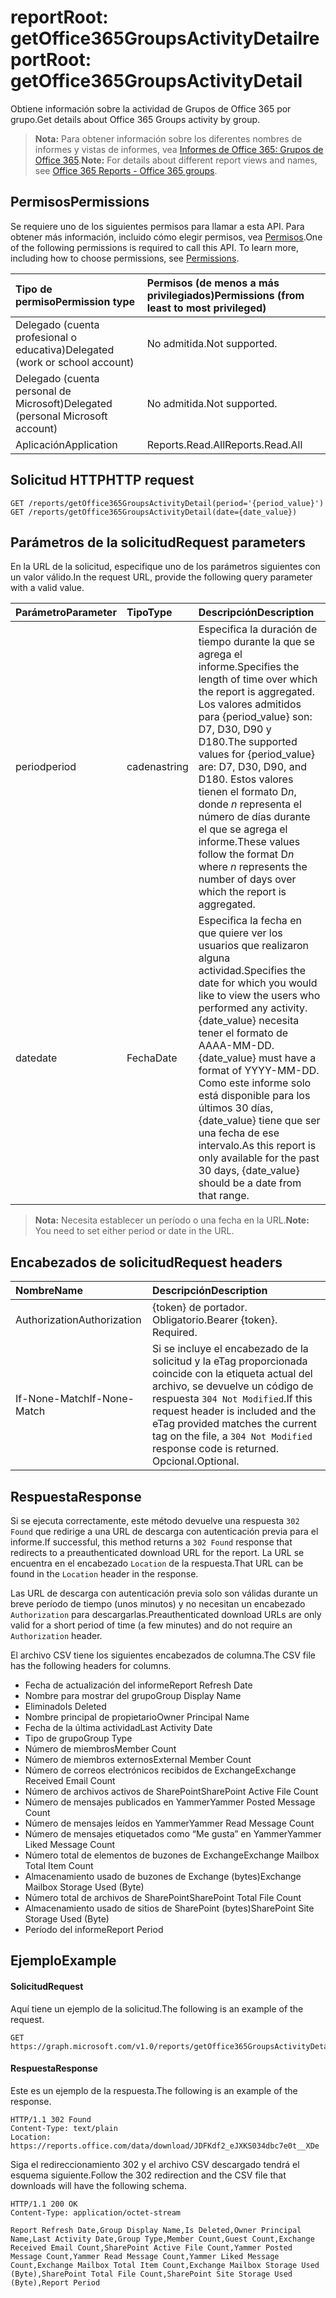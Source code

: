 # <a name="reportroot-getoffice365groupsactivitydetail"></a><span data-ttu-id="ff70d-101">reportRoot: getOffice365GroupsActivityDetail</span><span class="sxs-lookup"><span data-stu-id="ff70d-101">reportRoot: getOffice365GroupsActivityDetail</span></span>

<span data-ttu-id="ff70d-102">Obtiene información sobre la actividad de Grupos de Office 365 por grupo.</span><span class="sxs-lookup"><span data-stu-id="ff70d-102">Get details about Office 365 Groups activity by group.</span></span>

> <span data-ttu-id="ff70d-103">**Nota:** Para obtener información sobre los diferentes nombres de informes y vistas de informes, vea [Informes de Office 365: Grupos de Office 365](https://support.office.com/client/Office-365-groups-a27f1a99-3557-4f85-9560-a28e3d822a40).</span><span class="sxs-lookup"><span data-stu-id="ff70d-103">**Note:** For details about different report views and names, see [Office 365 Reports - Office 365 groups](https://support.office.com/client/Office-365-groups-a27f1a99-3557-4f85-9560-a28e3d822a40).</span></span>

## <a name="permissions"></a><span data-ttu-id="ff70d-104">Permisos</span><span class="sxs-lookup"><span data-stu-id="ff70d-104">Permissions</span></span>

<span data-ttu-id="ff70d-p101">Se requiere uno de los siguientes permisos para llamar a esta API. Para obtener más información, incluido cómo elegir permisos, vea [Permisos](../../../concepts/permissions_reference.md).</span><span class="sxs-lookup"><span data-stu-id="ff70d-p101">One of the following permissions is required to call this API. To learn more, including how to choose permissions, see [Permissions](../../../concepts/permissions_reference.md).</span></span>

| <span data-ttu-id="ff70d-107">Tipo de permiso</span><span class="sxs-lookup"><span data-stu-id="ff70d-107">Permission type</span></span>                        | <span data-ttu-id="ff70d-108">Permisos (de menos a más privilegiados)</span><span class="sxs-lookup"><span data-stu-id="ff70d-108">Permissions (from least to most privileged)</span></span> |
| :------------------------------------- | :--------------------------------------- |
| <span data-ttu-id="ff70d-109">Delegado (cuenta profesional o educativa)</span><span class="sxs-lookup"><span data-stu-id="ff70d-109">Delegated (work or school account)</span></span>     | <span data-ttu-id="ff70d-110">No admitida.</span><span class="sxs-lookup"><span data-stu-id="ff70d-110">Not supported.</span></span>                           |
| <span data-ttu-id="ff70d-111">Delegado (cuenta personal de Microsoft)</span><span class="sxs-lookup"><span data-stu-id="ff70d-111">Delegated (personal Microsoft account)</span></span> | <span data-ttu-id="ff70d-112">No admitida.</span><span class="sxs-lookup"><span data-stu-id="ff70d-112">Not supported.</span></span>                           |
| <span data-ttu-id="ff70d-113">Aplicación</span><span class="sxs-lookup"><span data-stu-id="ff70d-113">Application</span></span>                            | <span data-ttu-id="ff70d-114">Reports.Read.All</span><span class="sxs-lookup"><span data-stu-id="ff70d-114">Reports.Read.All</span></span>                         |

## <a name="http-request"></a><span data-ttu-id="ff70d-115">Solicitud HTTP</span><span class="sxs-lookup"><span data-stu-id="ff70d-115">HTTP request</span></span>

<!-- { "blockType": "ignored" } --> 

```http
GET /reports/getOffice365GroupsActivityDetail(period='{period_value}')
GET /reports/getOffice365GroupsActivityDetail(date={date_value})
```

## <a name="request-parameters"></a><span data-ttu-id="ff70d-116">Parámetros de la solicitud</span><span class="sxs-lookup"><span data-stu-id="ff70d-116">Request parameters</span></span>

<span data-ttu-id="ff70d-117">En la URL de la solicitud, especifique uno de los parámetros siguientes con un valor válido.</span><span class="sxs-lookup"><span data-stu-id="ff70d-117">In the request URL, provide the following query parameter with a valid value.</span></span>

| <span data-ttu-id="ff70d-118">Parámetro</span><span class="sxs-lookup"><span data-stu-id="ff70d-118">Parameter</span></span> | <span data-ttu-id="ff70d-119">Tipo</span><span class="sxs-lookup"><span data-stu-id="ff70d-119">Type</span></span>   | <span data-ttu-id="ff70d-120">Descripción</span><span class="sxs-lookup"><span data-stu-id="ff70d-120">Description</span></span>                              |
| :-------- | :----- | :--------------------------------------- |
| <span data-ttu-id="ff70d-121">period</span><span class="sxs-lookup"><span data-stu-id="ff70d-121">period</span></span>    | <span data-ttu-id="ff70d-122">cadena</span><span class="sxs-lookup"><span data-stu-id="ff70d-122">string</span></span> | <span data-ttu-id="ff70d-123">Especifica la duración de tiempo durante la que se agrega el informe.</span><span class="sxs-lookup"><span data-stu-id="ff70d-123">Specifies the length of time over which the report is aggregated.</span></span> <span data-ttu-id="ff70d-124">Los valores admitidos para {period_value} son: D7, D30, D90 y D180.</span><span class="sxs-lookup"><span data-stu-id="ff70d-124">The supported values for {period_value} are: D7, D30, D90, and D180.</span></span> <span data-ttu-id="ff70d-125">Estos valores tienen el formato D*n*, donde *n* representa el número de días durante el que se agrega el informe.</span><span class="sxs-lookup"><span data-stu-id="ff70d-125">These values follow the format D*n* where *n* represents the number of days over which the report is aggregated.</span></span> |
| <span data-ttu-id="ff70d-126">date</span><span class="sxs-lookup"><span data-stu-id="ff70d-126">date</span></span>      | <span data-ttu-id="ff70d-127">Fecha</span><span class="sxs-lookup"><span data-stu-id="ff70d-127">Date</span></span>   | <span data-ttu-id="ff70d-128">Especifica la fecha en que quiere ver los usuarios que realizaron alguna actividad.</span><span class="sxs-lookup"><span data-stu-id="ff70d-128">Specifies the date for which you would like to view the users who performed any activity.</span></span> <span data-ttu-id="ff70d-129">{date_value} necesita tener el formato de AAAA-MM-DD.</span><span class="sxs-lookup"><span data-stu-id="ff70d-129">{date_value} must have a format of YYYY-MM-DD.</span></span> <span data-ttu-id="ff70d-130">Como este informe solo está disponible para los últimos 30 días, {date_value} tiene que ser una fecha de ese intervalo.</span><span class="sxs-lookup"><span data-stu-id="ff70d-130">As this report is only available for the past 30 days, {date_value} should be a date from that range.</span></span> |

> <span data-ttu-id="ff70d-131">**Nota:** Necesita establecer un período o una fecha en la URL.</span><span class="sxs-lookup"><span data-stu-id="ff70d-131">**Note:** You need to set either period or date in the URL.</span></span>

## <a name="request-headers"></a><span data-ttu-id="ff70d-132">Encabezados de solicitud</span><span class="sxs-lookup"><span data-stu-id="ff70d-132">Request headers</span></span>

| <span data-ttu-id="ff70d-133">Nombre</span><span class="sxs-lookup"><span data-stu-id="ff70d-133">Name</span></span>          | <span data-ttu-id="ff70d-134">Descripción</span><span class="sxs-lookup"><span data-stu-id="ff70d-134">Description</span></span>                              |
| :------------ | :--------------------------------------- |
| <span data-ttu-id="ff70d-135">Authorization</span><span class="sxs-lookup"><span data-stu-id="ff70d-135">Authorization</span></span> | <span data-ttu-id="ff70d-p104">{token} de portador. Obligatorio.</span><span class="sxs-lookup"><span data-stu-id="ff70d-p104">Bearer {token}. Required.</span></span>                |
| <span data-ttu-id="ff70d-138">If-None-Match</span><span class="sxs-lookup"><span data-stu-id="ff70d-138">If-None-Match</span></span> | <span data-ttu-id="ff70d-139">Si se incluye el encabezado de la solicitud y la eTag proporcionada coincide con la etiqueta actual del archivo, se devuelve un código de respuesta `304 Not Modified`.</span><span class="sxs-lookup"><span data-stu-id="ff70d-139">If this request header is included and the eTag provided matches the current tag on the file, a `304 Not Modified` response code is returned.</span></span> <span data-ttu-id="ff70d-140">Opcional.</span><span class="sxs-lookup"><span data-stu-id="ff70d-140">Optional.</span></span> |

## <a name="response"></a><span data-ttu-id="ff70d-141">Respuesta</span><span class="sxs-lookup"><span data-stu-id="ff70d-141">Response</span></span>

<span data-ttu-id="ff70d-142">Si se ejecuta correctamente, este método devuelve una respuesta `302 Found` que redirige a una URL de descarga con autenticación previa para el informe.</span><span class="sxs-lookup"><span data-stu-id="ff70d-142">If successful, this method returns a `302 Found` response that redirects to a preauthenticated download URL for the report.</span></span> <span data-ttu-id="ff70d-143">La URL se encuentra en el encabezado `Location` de la respuesta.</span><span class="sxs-lookup"><span data-stu-id="ff70d-143">That URL can be found in the `Location` header in the response.</span></span>

<span data-ttu-id="ff70d-144">Las URL de descarga con autenticación previa solo son válidas durante un breve período de tiempo (unos minutos) y no necesitan un encabezado `Authorization` para descargarlas.</span><span class="sxs-lookup"><span data-stu-id="ff70d-144">Preauthenticated download URLs are only valid for a short period of time (a few minutes) and do not require an `Authorization` header.</span></span>

<span data-ttu-id="ff70d-145">El archivo CSV tiene los siguientes encabezados de columna.</span><span class="sxs-lookup"><span data-stu-id="ff70d-145">The CSV file has the following headers for columns.</span></span>

- <span data-ttu-id="ff70d-146">Fecha de actualización del informe</span><span class="sxs-lookup"><span data-stu-id="ff70d-146">Report Refresh Date</span></span>
- <span data-ttu-id="ff70d-147">Nombre para mostrar del grupo</span><span class="sxs-lookup"><span data-stu-id="ff70d-147">Group Display Name</span></span>
- <span data-ttu-id="ff70d-148">Eliminado</span><span class="sxs-lookup"><span data-stu-id="ff70d-148">Is Deleted</span></span>
- <span data-ttu-id="ff70d-149">Nombre principal de propietario</span><span class="sxs-lookup"><span data-stu-id="ff70d-149">Owner Principal Name</span></span>
- <span data-ttu-id="ff70d-150">Fecha de la última actividad</span><span class="sxs-lookup"><span data-stu-id="ff70d-150">Last Activity Date</span></span>
- <span data-ttu-id="ff70d-151">Tipo de grupo</span><span class="sxs-lookup"><span data-stu-id="ff70d-151">Group Type</span></span>
- <span data-ttu-id="ff70d-152">Número de miembros</span><span class="sxs-lookup"><span data-stu-id="ff70d-152">Member Count</span></span>
- <span data-ttu-id="ff70d-153">Número de miembros externos</span><span class="sxs-lookup"><span data-stu-id="ff70d-153">External Member Count</span></span>
- <span data-ttu-id="ff70d-154">Número de correos electrónicos recibidos de Exchange</span><span class="sxs-lookup"><span data-stu-id="ff70d-154">Exchange Received Email Count</span></span>
- <span data-ttu-id="ff70d-155">Número de archivos activos de SharePoint</span><span class="sxs-lookup"><span data-stu-id="ff70d-155">SharePoint Active File Count</span></span>
- <span data-ttu-id="ff70d-156">Número de mensajes publicados en Yammer</span><span class="sxs-lookup"><span data-stu-id="ff70d-156">Yammer Posted Message Count</span></span>
- <span data-ttu-id="ff70d-157">Número de mensajes leídos en Yammer</span><span class="sxs-lookup"><span data-stu-id="ff70d-157">Yammer Read Message Count</span></span>
- <span data-ttu-id="ff70d-158">Número de mensajes etiquetados como “Me gusta” en Yammer</span><span class="sxs-lookup"><span data-stu-id="ff70d-158">Yammer Liked Message Count</span></span>
- <span data-ttu-id="ff70d-159">Número total de elementos de buzones de Exchange</span><span class="sxs-lookup"><span data-stu-id="ff70d-159">Exchange Mailbox Total Item Count</span></span>
- <span data-ttu-id="ff70d-160">Almacenamiento usado de buzones de Exchange (bytes)</span><span class="sxs-lookup"><span data-stu-id="ff70d-160">Exchange Mailbox Storage Used (Byte)</span></span>
- <span data-ttu-id="ff70d-161">Número total de archivos de SharePoint</span><span class="sxs-lookup"><span data-stu-id="ff70d-161">SharePoint Total File Count</span></span>
- <span data-ttu-id="ff70d-162">Almacenamiento usado de sitios de SharePoint (bytes)</span><span class="sxs-lookup"><span data-stu-id="ff70d-162">SharePoint Site Storage Used (Byte)</span></span>
- <span data-ttu-id="ff70d-163">Período del informe</span><span class="sxs-lookup"><span data-stu-id="ff70d-163">Report Period</span></span>

## <a name="example"></a><span data-ttu-id="ff70d-164">Ejemplo</span><span class="sxs-lookup"><span data-stu-id="ff70d-164">Example</span></span>

#### <a name="request"></a><span data-ttu-id="ff70d-165">Solicitud</span><span class="sxs-lookup"><span data-stu-id="ff70d-165">Request</span></span>

<span data-ttu-id="ff70d-166">Aquí tiene un ejemplo de la solicitud.</span><span class="sxs-lookup"><span data-stu-id="ff70d-166">The following is an example of the request.</span></span>

<!-- {
  "blockType": "request",
  "name": "reportroot_getoffice365groupsactivityuserdetail"
}-->

```http
GET https://graph.microsoft.com/v1.0/reports/getOffice365GroupsActivityDetail(period='D7')
```

#### <a name="response"></a><span data-ttu-id="ff70d-167">Respuesta</span><span class="sxs-lookup"><span data-stu-id="ff70d-167">Response</span></span>

<span data-ttu-id="ff70d-168">Este es un ejemplo de la respuesta.</span><span class="sxs-lookup"><span data-stu-id="ff70d-168">The following is an example of the response.</span></span>

<!-- { "blockType": "ignored" } --> 

```http
HTTP/1.1 302 Found
Content-Type: text/plain
Location: https://reports.office.com/data/download/JDFKdf2_eJXKS034dbc7e0t__XDe
```

<span data-ttu-id="ff70d-169">Siga el redireccionamiento 302 y el archivo CSV descargado tendrá el esquema siguiente.</span><span class="sxs-lookup"><span data-stu-id="ff70d-169">Follow the 302 redirection and the CSV file that downloads will have the following schema.</span></span>

<!-- {
  "blockType": "response",
  "truncated": true,
  "@odata.type": "stream"
} -->

```http
HTTP/1.1 200 OK
Content-Type: application/octet-stream

Report Refresh Date,Group Display Name,Is Deleted,Owner Principal Name,Last Activity Date,Group Type,Member Count,Guest Count,Exchange Received Email Count,SharePoint Active File Count,Yammer Posted Message Count,Yammer Read Message Count,Yammer Liked Message Count,Exchange Mailbox Total Item Count,Exchange Mailbox Storage Used (Byte),SharePoint Total File Count,SharePoint Site Storage Used (Byte),Report Period
```

